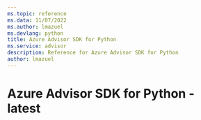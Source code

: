 ```yaml
---
ms.topic: reference
ms.data: 11/07/2022
ms.author: lmazuel
ms.devlang: python
title: Azure Advisor SDK for Python
ms.service: advisor
description: Reference for Azure Advisor SDK for Python
author: lmazuel
---
```

# Azure Advisor SDK for Python - latest